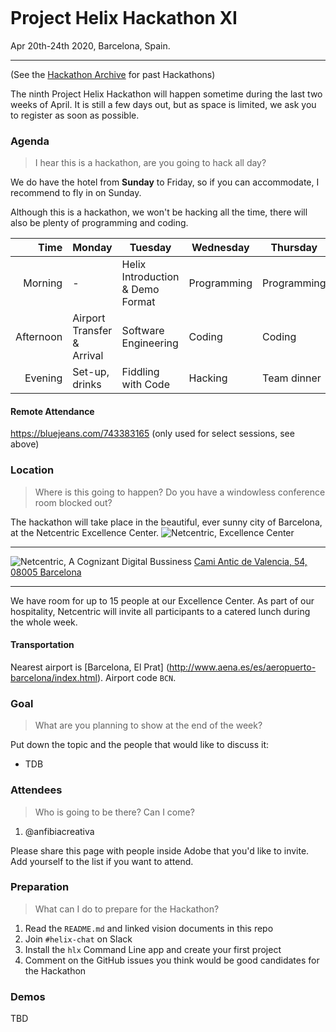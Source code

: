![]() <!-- TODO: add image URL -->

# Project Helix Hackathon XI
Apr 20th-24th 2020, Barcelona, Spain.

---

(See the [Hackathon Archive](./README.md) for past Hackathons)

The ninth Project Helix Hackathon will happen sometime during the last two weeks of April. It is still a few days out, but as space is limited, we ask you to register as soon as possible.

### Agenda

> I hear this is a hackathon, are you going to hack all day?

We do have the hotel from **Sunday** to Friday, so if you can accommodate, I recommend to fly in on Sunday.

Although this is a hackathon, we won't be hacking all the time, there will also be plenty of programming and coding.

| Time      | Monday                     | Tuesday                          | Wednesday   | Thursday    | Friday                   |
| --------: | -------------------------- | -------------------------------- | ----------- | ----------- | ------------------------ |
|   Morning | -                          | Helix Introduction & Demo Format | Programming | Programming | Demos                    |
| Afternoon | Airport Transfer & Arrival | Software Engineering             | Coding      | Coding      | Team lunch and departure |
|   Evening | Set-up, drinks             | Fiddling with Code               | Hacking     | Team dinner | -                        |

#### Remote Attendance

https://bluejeans.com/743383165 (only used for select sessions, see above)

### Location

> Where is this going to happen? Do you have a windowless conference room blocked out?

The hackathon will take place in the beautiful, ever sunny city of Barcelona, at the Netcentric Excellence Center. 
![Netcentric, Excellence Center](https://lh3.googleusercontent.com/Mnrj49VS22STnXdnqTajqpqCv7GTPaqPABSOVkQCLQDkbJqrMSHAQCJbM50Gc0X-pWsOCGX-iYnqwWMzIe9OQ3rku9FXcxIPmr351k0wjCZ3SLmIKHvTH-zVWxug83gu68aP6GPv3Q=w2400)

---

![Netcentric, A Cognizant Digital Bussiness](https://lh3.googleusercontent.com/LgBN77tlA_Ao83v2Msinw8jgnHqa5BIXSNrAf_tVfbPxdLqcRAeD-bxMCY27Ph61St4rHxKbwuxAdnskMvlywt-KFubk-Rul-oFd7_RGVa6iAdxA23ZmsgGlEPldlGD6hoP0EyD7PA=w2400)
[Cami Antic de Valencia, 54, 08005 Barcelona](https://goo.gl/maps/pfsbPyJh5rE2Qm2r9)

<!-- TODO: add image URL (in the first pair of round brackets) and maps URL (in the second pair of round brackets) above -->

---


We have room for up to 15 people at our Excellence Center. As part of our hospitality, Netcentric will invite all participants to a catered lunch during the whole week. 

#### Transportation

Nearest airport is [Barcelona, El Prat] (http://www.aena.es/es/aeropuerto-barcelona/index.html). Airport code `BCN`.

### Goal

> What are you planning to show at the end of the week?

Put down the topic and the people that would like to discuss it:

* TDB

### Attendees

> Who is going to be there? Can I come?

1. @anfibiacreativa

Please share this page with people inside Adobe that you'd like to invite. Add yourself to the list if you want to attend.

### Preparation

> What can I do to prepare for the Hackathon?

1. Read the `README.md` and linked vision documents in this repo
2. Join `#helix-chat` on Slack
3. Install the `hlx` Command Line app and create your first project
4. Comment on the GitHub issues you think would be good candidates for the Hackathon

### Demos

TBD
